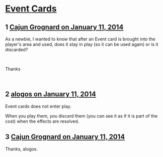 # [Event Cards](https://community.fantasyflightgames.com/topic/96689-event-cards/)

## 1 [Cajun Grognard on January 11, 2014](https://community.fantasyflightgames.com/topic/96689-event-cards/?do=findComment&comment=951812)

As a newbie, I wanted to know that after an Event card is brought into the player's area and used, does it stay in play (so it can be used again) or is it discarded?

 

Thanks

 

## 2 [alogos on January 11, 2014](https://community.fantasyflightgames.com/topic/96689-event-cards/?do=findComment&comment=951838)

Event cards does not enter play.

When you play them, you discard them (you can see it as if it is part of the cost) when the effects are resolved.

## 3 [Cajun Grognard on January 11, 2014](https://community.fantasyflightgames.com/topic/96689-event-cards/?do=findComment&comment=951884)

Thanks, alogos.

